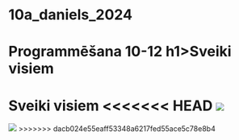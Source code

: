 # 10a_daniels_2024
Programmēšana 10-12
h1>Sveiki visiem<h1>
Sveiki visiem
<<<<<<< HEAD
<img src ="20240912_123151.heic">
=======
<img src ="20240912_123151.heic">
>>>>>>> dacb024e55eaff53348a6217fed55ace5c78e8b4
